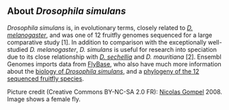About *Drosophila simulans*
---------------------------

*Drosophila simulans* is, in evolutionary terms, closely related to [*D.
melanogaster*](/Drosophila_melanogaster/Info), and was one of 12
fruitfly genomes sequenced for a large comparative study \[1\]. In
addition to comparison with the exceptionally well-studied *D.
melanogaster*, *D. simulans* is useful for research into speciation due
to its close relationship with [*D.
sechellia*](/Drosophila_sechellia/Info) and *D. mauritiana* \[2\].
Ensembl Genomes imports data from [FlyBase](http://flybase.org), who
also have much more information about the [biology of *Drosophila
simulans*](http://flybase.org/reports/FBsp00000002.html), and a
[phylogeny of the 12 sequenced fruitfly
species](http://flybase.org/static_pages/species/sequenced_species.html).

Picture credit (Creative Commons BY-NC-SA 2.0 FR): [Nicolas
Gompel](http://www.ibdml.univ-mrs.fr/equipes/BP_NG/Illustrations/sequenced%20Drosophila%20species.html)
2008. Image shows a female fly.
